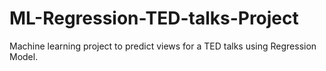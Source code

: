 # ML-Regression-TED-talks-Project
Machine learning project to predict views for a TED talks using Regression Model.
